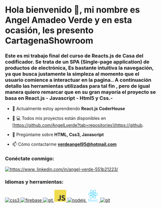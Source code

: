 <h1 >Hola bienvenido 👋, mi nombre es Angel Amadeo Verde y en esta ocasión, les presento CartagenaShowroom</h1>
<h3 > Este es mi trabajo final del curso de Reacts.js de Casa del codificador. Se trata de un SPA (Single-page application) de productos de electrónica, Es bastante intuitiva la navegación, ya que busca justamente la simpleza al momento que el usuario comience a interactuar en la pagina.. A continuación detallo las herramientas utilizadas para tal fin , pero de igual manera quiero remarcar que en su gran mayoría el proyecto se basa en React.js - Javascript - Html5 y Css.-</h3>

- 🌱 Actualmente estoy aprendiendo **React.js CoderHouse**

- 👨‍ 💻 Todos mis proyectos están disponibles en [https://github.com/AngelLverde?tab=repositories](https://github.

- 💬 Pregúntame sobre **HTML, Css3, Javascript**

- 📫 Cómo contactarme **verdeangel95@hotmail.com**

<h3 text-align="left">Conéctate conmigo:</h3>
<p text-align=" izquierda">
<a href="https://linkedin.com/en/https://www.linkedin.com/en/angel-verde-551b21223/" target="blank"><img text-align="center" src="https://raw.githubusercontent.com/rahuldkjain/github-profile-readme-generator/master/src/images/icons/Social/linked-in-alt.svg" alt="https://www. linkedin.com/in/angel-verde-551b21223/" height="30" width="40" /></a>


<h3>Idiomas y herramientas:</h3>
<p > <a href="https://www.w3schools.com/css/" target="_blank" rel="noreferrer"> <img src="https://blog.aulaformativa.com/wp-content/uploads/2016/09/definicion-usos-ventajas-lenguaje-css3-que-es.jpg" alt="css3" width="40" height="40"/> </a> <a href="https:// firebase.google.com/" target="_blank" rel="noreferrer"> <img src="https://www.vectorlogo.zone/logos/firebase/firebase-icon.svg" alt="firebase" width= "40" height="40"/> </a> <a href="https://git-scm.com/" target="_blank" rel="noreferrer"> <img src="https://upload.wikimedia.org/wikipedia/commons/thumb/6/62/Git-logo-orange.svg/1533px-Git-logo-orange.svg.png" alt="git" width="40" height="40"/> </a> <a href="https://www.w3. org/html/" target="_blank" rel="noreferrer"> <a href="https://developer.mozilla.org/en-US/docs/Web/JavaScript" target="_blank" rel="noreferrer"> <img src="https://raw.githubusercontent.com/devicons/devicon/master/icons/javascript/javascript-original.svg" alt="javascript" width="40" height=" 40"/> </a><a href="https://cdn.pixabay.com/photo/2015/04/23/17/41/node-js-736399_960_720.png" target="_blank" rel="noreferrer"> <img src="https://cdn.pixabay.com/photo/2015/04/23/17/41/node-js-736399_960_720.png " alt="nodejs" width="40" height="40"/> </a> <a href="https://reactjs.org/" target="_blank" rel=" noreferrer"> <img src="https://raw.githubusercontent.com/devicons/devicon/master/icons/react/react-original-wordmark.svg" alt="react" width="40" height="40 "/>
<img src="https://cdn.pixabay.com/photo/2017/08/05/11/16/logo-2582748_960_720.png" alt="git" width="40" height="40"/>